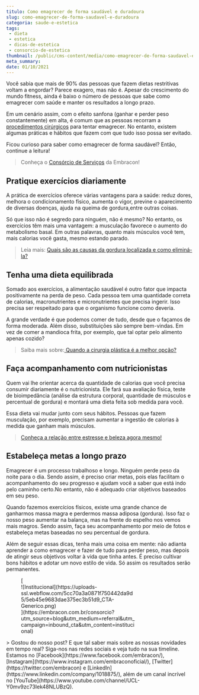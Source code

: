 ```yaml
---
titulo: Como emagrecer de forma saudável e duradoura
slug: como-emagrecer-de-forma-saudavel-e-duradoura
categoria: saude-e-estetica
tags:
 - dieta
 - estetica
 - dicas-de-estetica
 - consorcio-de-estetica
thumbnail: /public/cms-content/media/como-emagrecer-de-forma-saudavel-e-duradoura.jpeg
meta_summary: 
date: 01/10/2021
---
```

Você sabia que mais de 90% das pessoas que fazem dietas restritivas voltam a engordar? Parece exagero, mas não é. Apesar do crescimento do mundo fitness, ainda é baixo o número de pessoas que sabe como emagrecer com saúde e manter os resultados a longo prazo.

Em um cenário assim, com o efeito sanfona (ganhar e perder peso constantemente) em alta, é comum que as pessoas recorram a [procedimentos cirúrgicos](https://www.embracon.com.br/blog/4-perguntas-e-respostas-sobre-a-lipoaspiracao) para tentar emagrecer. No entanto, existem algumas práticas e hábitos que fazem com que tudo isso possa ser evitado.

Ficou curioso para saber como emagrecer de forma saudável? Então, continue a leitura!

> Conheça o [Consórcio de Serviços](https://www.embracon.com.br/consorcio-servicos) da Embracon!

Pratique exercícios diariamente
-------------------------------

A prática de exercícios oferece várias vantagens para a saúde: reduz dores, melhora o condicionamento físico, aumenta o vigor, previne o aparecimento de diversas doenças, ajuda na queima de gordura,entre outras coisas.

Só que isso não é segredo para ninguém, não é mesmo? No entanto, os exercícios têm mais uma vantagem: a musculação favorece o aumento do metabolismo basal. Em outras palavras, quanto mais músculos você tem, mais calorias você gasta, mesmo estando parado.

> Leia mais: [Quais são as causas da gordura localizada e como eliminá-la?](https://www.embracon.com.br/blog/quais-sao-as-causas-da-gordura-localizada-e-como-elimina-la)

Tenha uma dieta equilibrada
---------------------------

Somado aos exercícios, a alimentação saudável é outro fator que impacta positivamente na perda de peso. Cada pessoa tem uma quantidade correta de calorias, macronutrientes e micronutrientes que precisa ingerir. Isso precisa ser respeitado para que o organismo funcione como deveria.

A grande verdade é que podemos comer de tudo, desde que o façamos de forma moderada. Além disso, substituições são sempre bem-vindas. Em vez de comer a mandioca frita, por exemplo, que tal optar pelo alimento apenas cozido?

> Saiba mais sobre:[ Quando a cirurgia plástica é a melhor opção?](https://www.embracon.com.br/blog/quando-a-cirurgia-plastica-e-a-melhor-opcao)

Faça acompanhamento com nutricionistas
--------------------------------------

Quem vai lhe orientar acerca da quantidade de calorias que você precisa consumir diariamente é o nutricionista. Ele fará sua avaliação física, teste de bioimpedância (análise da estrutura corporal, quantidade de músculos e percentual de gordura) e montará uma dieta feita sob medida para você.

Essa dieta vai mudar junto com seus hábitos. Pessoas que fazem musculação, por exemplo, precisam aumentar a ingestão de calorias à medida que ganham mais músculos.

> [Conheça a relação entre estresse e beleza agora mesmo!](https://www.embracon.com.br/blog/conheca-a-relacao-entre-estresse-e-beleza-agora-mesmo)

Estabeleça metas a longo prazo
------------------------------

Emagrecer é um processo trabalhoso e longo. Ninguém perde peso da noite para o dia. Sendo assim, é preciso criar metas, pois elas facilitam o acompanhamento do seu progresso e ajudam você a saber que está indo pelo caminho certo.No entanto, não é adequado criar objetivos baseados em seu peso.

Quando fazemos exercícios físicos, existe uma grande chance de ganharmos massa magra e perdermos massa adiposa (gordura). Isso faz o nosso peso aumentar na balança, mas na frente do espelho nos vemos mais magros. Sendo assim, faça seu acompanhamento por meio de fotos e estabeleça metas baseadas no seu percentual de gordura.

Além de seguir essas dicas, tenha mais uma coisa em mente: não adianta aprender a como emagrecer e fazer de tudo para perder peso, mas depois de atingir seus objetivos voltar à vida que tinha antes. É preciso cultivar bons hábitos e adotar um novo estilo de vida. Só assim os resultados serão permanentes.

<figure class="w-richtext-figure-type-image w-richtext-align-center" style="max-width:310px">[<div>![Institucional](https://uploads-ssl.webflow.com/5cc70a3a0871f750442da9d5/5eb45e9683dae375ec3b51d9_CTA-Generico.png)</div>](https://embracon.com.br/consorcio?utm_source=blog&utm_medium=referral&utm_campaign=inbound_cta&utm_content=institucional)</figure>> Gostou do nosso post? E que tal saber mais sobre as nossas novidades em tempo real? Siga-nos nas redes sociais e veja tudo na sua timeline. Estamos no [Facebook](https://www.facebook.com/embracon/), [Instagram](https://www.instagram.com/embraconoficial/), [Twitter](https://twitter.com/embracon) e [LinkedIn](https://www.linkedin.com/company/1018875/), além de um canal incrível no [YouTube](https://www.youtube.com/channel/UCL-Y0mv9zc73Iek48NLUBzQ).
